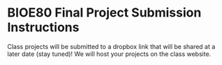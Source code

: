 # BIOE80 Final Project Submission Instructions

Class projects will be submitted to a dropbox link that will be shared at a later date (stay tuned)! We will host your projects on the class website.
